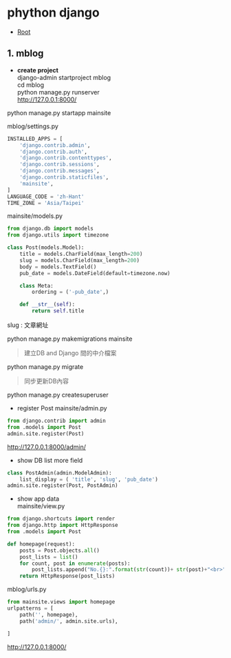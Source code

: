 # phython django

*   [Root](../README.md)

<style>
.Maroon { 
color:Maroon; 
}
.Red { 
color:Red; 
}
.Orange { 
color:Orange; 
}
.Yellow { 
color:Yellow; 
}
.Olive { 
color:Olive; 
}
.Green { 
color:Green; 
}

.Purple { 
color:Purple; 
}

.Fuchsia { 
color:Fuchsia; 
}
.Lime { 
color:Lime; 
}
.Teal { 
color:Teal; 
}
.Aqua { 
color:Aqua; 
}
.Blue { 

color:Blue; 
}
.Navy { 
color:Navy; 
}

.Fb{
font-weight:bold;
}
</style>


## 1. mblog  
* **create project**  
django-admin startproject mblog  
cd mblog  
python manage.py runserver  
http://127.0.0.1:8000/  

python manage.py startapp mainsite

mblog/settings.py
```python
INSTALLED_APPS = [
    'django.contrib.admin',
    'django.contrib.auth',
    'django.contrib.contenttypes',
    'django.contrib.sessions',
    'django.contrib.messages',
    'django.contrib.staticfiles',
    'mainsite',
]
LANGUAGE_CODE = 'zh-Hant'
TIME_ZONE = 'Asia/Taipei'
```


mainsite/models.py
```python
from django.db import models
from django.utils import timezone 

class Post(models.Model):
	title = models.CharField(max_length=200)
	slug = models.CharField(max_length=200)
	body = models.TextField()
	pub_date = models.DateField(default=timezone.now)

	class Meta: 
		ordering = ('-pub_date',)

	def __str__(self): 
		return self.title
```
  slug : 文章網址  

python manage.py makemigrations mainsite  
> 建立DB and Django 間的中介檔案

python manage.py migrate
> 同步更新DB內容  

python manage.py createsuperuser  


* register Post
mainsite/admin.py
```python
from django.contrib import admin
from .models import Post
admin.site.register(Post)
```

http://127.0.0.1:8000/admin/  

* show DB list more field 
```python
class PostAdmin(admin.ModelAdmin):
	list_display = ( 'title', 'slug', 'pub_date')
admin.site.register(Post, PostAdmin)
```

* show app data  
mainsite/view.py  
```python
from django.shortcuts import render
from django.http import HttpResponse
from .models import Post

def homepage(request):
	posts = Post.objects.all()
	post_lists = list()
	for count, post in enumerate(posts):
		post_lists.append("No.{}:".format(str(count))+ str(post)+"<br>")
	return HttpResponse(post_lists)	
```
mblog/urls.py  
```python
from mainsite.views import homepage
urlpatterns = [
    path('', homepage),
    path('admin/', admin.site.urls),

]
```

http://127.0.0.1:8000/














